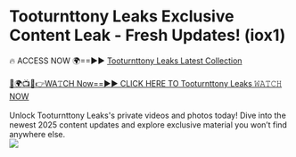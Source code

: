 # Tooturnttony Leaks Exclusive Content Leak - Fresh Updates! (iox1)

🔥 ACCESS NOW 🌍==►► <a href="https://tinyurl.com/kvy9nzfs" rel="nofollow">Tooturnttony Leaks Latest Collection</a>
<br><br>
[🔴🌍📺📱👉WA𝚃CH Now==►► CLICK HERE TO Tooturnttony Leaks 𝚆𝙰𝚃𝙲𝙷 NOW](https://tinyurl.com/kvy9nzfs)
<br><br>
Unlock Tooturnttony Leaks's private videos and photos today! Dive into the newest 2025 content updates and explore exclusive material you won’t find anywhere else.
<br>
<a href="https://tinyurl.com/kvy9nzfs" rel="nofollow" data-target="animated-image.originalLink"><img src="https://camo.githubusercontent.com/8a4f000d20f83aca3bf7ec5f350d767afa0574a8a352519fd8cfa583a6f93a33/68747470733a2f2f692e696d6775722e636f6d2f644a486b345a712e676966" data-canonical-src="https://i.imgur.com/dJHk4Zq.gif" style="max-width: 100%; display: inline-block;" data-target="animated-image.originalImage"></a>
<br>
